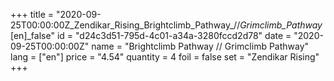+++
title = "2020-09-25T00:00:00Z_Zendikar_Rising_Brightclimb_Pathway_//_Grimclimb_Pathway_[en]_false"
id = "d24c3d51-795d-4c01-a34a-3280fccd2d78"
date = "2020-09-25T00:00:00Z"
name = "Brightclimb Pathway // Grimclimb Pathway"
lang = ["en"]
price = "4.54"
quantity = 4
foil = false
set = "Zendikar Rising"
+++
